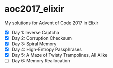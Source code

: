 # aoc2017_elixir
My solutions for Advent of Code 2017 in Elixir

-[x] Day 1: Inverse Captcha
-[x] Day 2: Corruption Checksum
-[x] Day 3: Spiral Memory
-[x] Day 4: High-Entropy Passphrases
-[x] Day 5: A Maze of Twisty Trampolines, All Alike
-[ ] Day 6: Memory Reallocation

